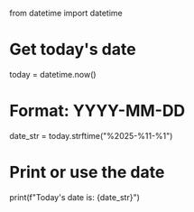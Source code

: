 from datetime import datetime

# Get today's date
today = datetime.now()

# Format: YYYY-MM-DD
date_str = today.strftime("%2025-%11-%1")

# Print or use the date
print(f"Today's date is: {date_str}")